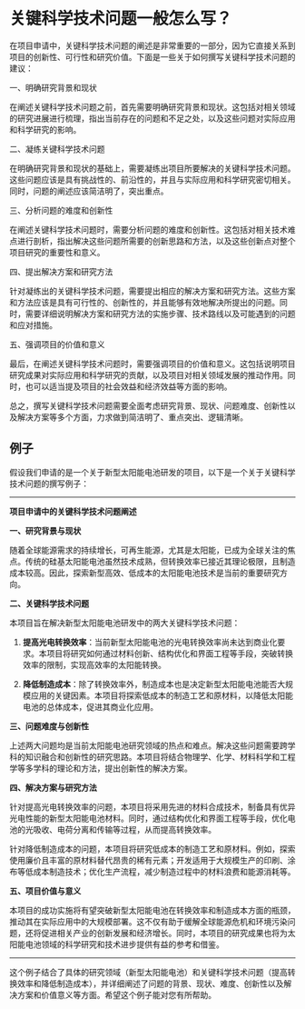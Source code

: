 # 关键科学技术问题一般怎么写？

在项目申请中，关键科学技术问题的阐述是非常重要的一部分，因为它直接关系到项目的创新性、可行性和研究价值。下面是一些关于如何撰写关键科学技术问题的建议：

一、明确研究背景和现状

在阐述关键科学技术问题之前，首先需要明确研究背景和现状。这包括对相关领域的研究进展进行梳理，指出当前存在的问题和不足之处，以及这些问题对实际应用和科学研究的影响。

二、凝练关键科学技术问题

在明确研究背景和现状的基础上，需要凝练出项目所要解决的关键科学技术问题。这些问题应该是具有挑战性的、前沿性的，并且与实际应用和科学研究密切相关。同时，问题的阐述应该简洁明了，突出重点。

三、分析问题的难度和创新性

在阐述关键科学技术问题时，需要分析问题的难度和创新性。这包括对相关技术难点进行剖析，指出解决这些问题所需要的创新思路和方法，以及这些创新点对整个项目研究的重要性和意义。

四、提出解决方案和研究方法

针对凝练出的关键科学技术问题，需要提出相应的解决方案和研究方法。这些方案和方法应该是具有可行性的、创新性的，并且能够有效地解决所提出的问题。同时，需要详细说明解决方案和研究方法的实施步骤、技术路线以及可能遇到的问题和应对措施。

五、强调项目的价值和意义

最后，在阐述关键科学技术问题时，需要强调项目的价值和意义。这包括说明项目研究成果对实际应用和科学研究的贡献，以及项目对相关领域发展的推动作用。同时，也可以适当提及项目的社会效益和经济效益等方面的影响。

总之，撰写关键科学技术问题需要全面考虑研究背景、现状、问题难度、创新性以及解决方案等多个方面，力求做到简洁明了、重点突出、逻辑清晰。

## 例子

假设我们申请的是一个关于新型太阳能电池研发的项目，以下是一个关于关键科学技术问题的撰写例子：

---

**项目申请中的关键科学技术问题阐述**

**一、研究背景与现状**

随着全球能源需求的持续增长，可再生能源，尤其是太阳能，已成为全球关注的焦点。传统的硅基太阳能电池虽然技术成熟，但转换效率已接近其理论极限，且制造成本较高。因此，探索新型高效、低成本的太阳能电池技术是当前的重要研究方向。

**二、关键科学技术问题**

本项目旨在解决新型太阳能电池研发中的两大关键科学技术问题：

1. **提高光电转换效率**：当前新型太阳能电池的光电转换效率尚未达到商业化要求。本项目将研究如何通过材料创新、结构优化和界面工程等手段，突破转换效率的限制，实现高效率的太阳能转换。

2. **降低制造成本**：除了转换效率外，制造成本也是决定新型太阳能电池能否大规模应用的关键因素。本项目将探索低成本的制造工艺和原材料，以降低太阳能电池的总体成本，促进其商业化应用。

**三、问题难度与创新性**

上述两大问题均是当前太阳能电池研究领域的热点和难点。解决这些问题需要跨学科的知识融合和创新性的研究思路。本项目将结合物理学、化学、材料科学和工程学等多学科的理论和方法，提出创新性的解决方案。

**四、解决方案与研究方法**

针对提高光电转换效率的问题，本项目将采用先进的材料合成技术，制备具有优异光电性能的新型太阳能电池材料。同时，通过结构优化和界面工程等手段，优化电池的光吸收、电荷分离和传输等过程，从而提高转换效率。

针对降低制造成本的问题，本项目将研究低成本的制造工艺和原材料。例如，探索使用廉价且丰富的原材料替代昂贵的稀有元素；开发适用于大规模生产的印刷、涂布等低成本制造技术；优化生产流程，减少制造过程中的材料浪费和能源消耗等。

**五、项目价值与意义**

本项目的成功实施将有望突破新型太阳能电池在转换效率和制造成本方面的瓶颈，推动其在实际应用中的大规模部署。这不仅有助于缓解全球能源危机和环境污染问题，还将促进相关产业的创新发展和经济增长。同时，本项目的研究成果也将为太阳能电池领域的科学研究和技术进步提供有益的参考和借鉴。

---

这个例子结合了具体的研究领域（新型太阳能电池）和关键科学技术问题（提高转换效率和降低制造成本），并详细阐述了问题的背景、现状、难度、创新性以及解决方案和价值意义等方面。希望这个例子能对您有所帮助。